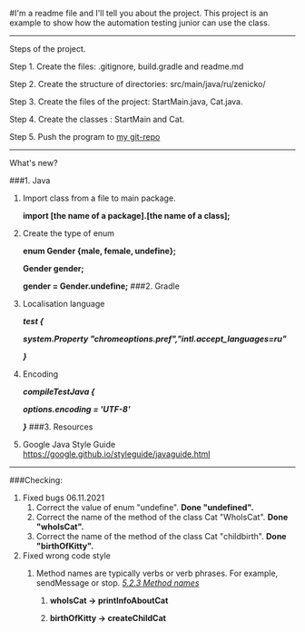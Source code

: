 #I'm a readme file and I'll tell you about the project.
This project is an example to show how the automation testing junior can use the class.
___
Steps of the project.

Step 1. Create the files: .gitignore, build.gradle and readme.md

Step 2. Create the structure of directories: src/main/java/ru/zenicko/

Step 3. Create the files of the project: StartMain.java, Cat.java.

Step 4. Create the classes : StartMain and Cat.

Step 5. Push the program to [my git-repo](https://github.com/zenicko/example-java-class-9-2.git)
___
What's new?

###1. Java
   1. Import class from a file to main package.

       **import [the name of a package].[the name of a class];**
   2. Create the type of enum

       **enum Gender {male, female, undefine};**
  
       **Gender gender;**
    
       **gender = Gender.undefine;**
###2. Gradle
   1. Localisation language

       ***test {***

       ***system.Property "chromeoptions.pref","intl.accept_languages=ru"***

       ***}***

   2. Encoding

      ***compileTestJava {***

      ***options.encoding = 'UTF-8'***

      ***}***
###3. Resources
   1. Google Java Style Guide https://google.github.io/styleguide/javaguide.html


___
###Checking: 

1. Fixed bugs 06.11.2021
   1. Correct the value of enum "undefine". **Done "undefined".**
   2. Correct the name of the method of the class Cat "WhoIsCat". **Done "whoIsCat".**
   3. Correct the name of the method of the class Cat "childbirth". **Done "birthOfKitty".**
2. Fixed wrong code style
    1. Method names are typically verbs or verb phrases. For example, sendMessage or stop. [*5.2.3 Method names*](https://google.github.io/styleguide/javaguide.html#s5.2.3-method-names)
   
       1. **whoIsCat -> printInfoAboutCat**
       
       2. **birthOfKitty -> createChildCat**
